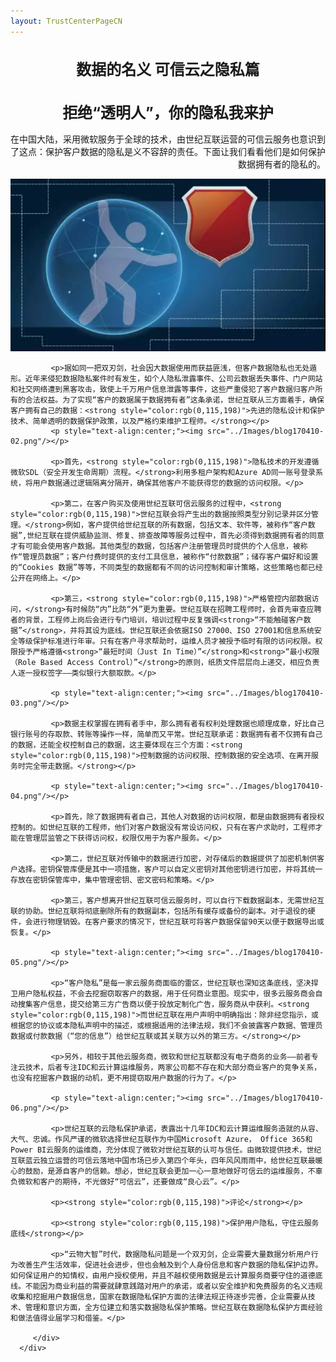 ```yaml
---
layout: TrustCenterPageCN
---
```

<div class="row-fluid">
   <div class="span">
      <div>
         <div class="row-fluid grid-container mscom-grid-container subpageBody noBottomBorder" data-view4="2" data-view3="2" data-view2="2" data-view1="1" data-cols="2">
             <h1 style="font-size:24px; text-align:center;"><strong>数据的名义 可信云之隐私篇</strong></h1>
             <h1 style="font-size:24px; text-align:center;"><strong>拒绝“透明人”，你的隐私我来护</strong></h1>
             <p style="text-align:right;>信息安全研究杂志社 文博</p>
			 <p>在云计算能力逐渐渗透到互联网以及越来越多的传统行业的过程中，客户数据以海量形态源源不断地产生，一方面尚有相当一部分传统企业对“上云”后的安全和稳定性存疑，另一方面个人用户也有自己的数据可能会被滥用或泄露的担忧。此前被曝光的电商内部员工利用职位便利倒卖用户数据的行为，几乎一度让全社会陷入一种隐私恐慌。云时代的到来，大数据技术的日益倚重，客户数据的隐私与管控已成为当下的重要议题。<strong style="color:rgb(0,115,198)">在中国大陆，采用微软服务于全球的技术，由世纪互联运营的可信云服务也意识到了这点：保护客户数据的隐私是义不容辞的责任。</strong>下面让我们看看他们是如何保护数据拥有者的隐私的。</p>
             <p style="text-align:center;"><img src="../Images/blog170410-01.png"/></p>
			 
			 <p>据如同一把双刃剑，社会因大数据使用而获益匪浅，但客户数据隐私也无处遁形。近年来侵犯数据隐私案件时有发生，如个人隐私泄露事件、公司云数据丢失事件、门户网站和社交网络遭到黑客攻击，致使上千万用户信息泄露等事件，这些严重侵犯了客户数据归客户所有的合法权益。为了实现“客户的数据属于数据拥有者”这条承诺，世纪互联从三方面着手，确保客户拥有自己的数据：<strong style="color:rgb(0,115,198)">先进的隐私设计和保护技术、简单透明的数据保护政策，以及严格约束维护工程师。</strong></p>
             <p style="text-align:center;"><img src="../Images/blog170410-02.png"/></p>
			 
			 <p>首先，<strong style="color:rgb(0,115,198)">隐私技术的开发遵循微软SDL（安全开发生命周期）流程。</strong>利用多租户架构和Azure AD同一账号登录系统，将用户数据通过逻辑隔离分隔开，确保其他客户不能获得您的数据的访问权限。</p>
			 
			 <p>第二，在客户购买及使用世纪互联可信云服务的过程中，<strong style="color:rgb(0,115,198)">世纪互联会将产生出的数据按照类型分别记录并区分管理。</strong>例如，客户提供给世纪互联的所有数据，包括文本、软件等，被称作“客户数据”,世纪互联在提供威胁监测、修复、排查故障等服务过程中，首先必须得到数据拥有者的同意才有可能会使用客户数据。其他类型的数据，包括客户注册管理员时提供的个人信息，被称作“管理员数据”；客户付费时提供的支付工具信息，被称作“付款数据”；储存客户偏好和设置的“Cookies 数据”等等，不同类型的数据都有不同的访问控制和审计策略，这些策略也都已经公开在网络上。</p>
			 
			 <p>第三，<strong style="color:rgb(0,115,198)">严格管控内部数据访问，</strong>有时候防“内”比防“外”更为重要。世纪互联在招聘工程师时，会首先审查应聘者的背景，工程师上岗后会进行专门培训，培训过程中反复强调<strong>“不能触碰客户数据”</strong>，并将其设为底线。世纪互联还会依据ISO 27000、ISO 27001和信息系统安全等级保护标准进行年审。只有在客户寻求帮助时，运维人员才被授予临时有限的访问权限。权限授予严格遵循<strong>“最短时间（Just In Time）”</strong>和<strong>“最小权限（Role Based Access Control）”</strong>的原则，纸质文件层层向上递交，相应负责人逐一授权签字——类似银行大额取款。</p>
			 
			 <p style="text-align:center;"><img src="../Images/blog170410-03.png"/></p>
			 
			 <p>数据主权掌握在拥有者手中，那么拥有者有权利处理数据也顺理成章，好比自己银行账号的存取款、转账等操作一样，简单而又平常。世纪互联承诺：数据拥有者不仅拥有自己的数据，还能全权控制自己的数据，这主要体现在三个方面：<strong style="color:rgb(0,115,198)">控制数据的访问权限、控制数据的安全选项、在离开服务时完全带走数据。</strong></p>
			 
			 <p style="text-align:center;"><img src="../Images/blog170410-04.png"/></p>
			 
			 <p>首先，除了数据拥有者自己，其他人对数据的访问权限，都是由数据拥有者授权控制的。如世纪互联的工程师，他们对客户数据没有常设访问权，只有在客户求助时，工程师才能在管理层监管之下获得访问权，权限仅用于为客户服务。</p>
			 
			 <p>第二，世纪互联对传输中的数据进行加密，对存储后的数据提供了加密机制供客户选择。密钥保管库便是其中一项措施，客户可以自定义密钥对其他密钥进行加密，并将其统一存放在密钥保管库中，集中管理密钥、密文密码和策略。</p>
			 
			 <p>第三，客户想离开世纪互联可信云服务时，可以自行下载数据副本，无需世纪互联的协助。世纪互联将彻底删除所有的数据副本，包括所有缓存或备份的副本。对于退役的硬件，会进行物理销毁。在客户要求的情况下，世纪互联可将客户数据保留90天以便于数据导出或恢复。</p>
			 
			 <p style="text-align:center;"><img src="../Images/blog170410-05.png"/></p>
			 
			 <p>“客户隐私”是每一家云服务商面临的雷区，世纪互联也深知这条底线，坚决捍卫用户隐私权益，不会去挖掘窃取客户的数据，用于任何商业意图。现实中，很多云服务商会自动搜集客户信息，提交给第三方广告商以便于投放定制化广告，服务商从中获利。<strong style="color:rgb(0,115,198)">而世纪互联在用户声明中明确指出：除非经您指示，或根据您的协议或本隐私声明中的描述，或根据适用的法律法规，我们不会披露客户数据、管理员数据或付款数据（“您的信息”）给世纪互联或其关联方以外的第三方。</strong></p>
			 
			 <p>另外，相较于其他云服务商，微软和世纪互联都没有电子商务的业务——前者专注云技术，后者专注IDC和云计算运维服务，两家公司都不存在和大部分商业客户的竞争关系，也没有挖掘客户数据的动机，更不用提窃取用户数据的行为了。</p>
			 
			 <p style="text-align:center;"><img src="../Images/blog170410-06.png"/></p>
			 
			 <p>世纪互联的云隐私保护承诺，表露出十几年IDC和云计算运维服务造就的从容、大气、忠诚。作风严谨的微软选择世纪互联作为中国Microsoft Azure， Office 365和Power BI云服务的运维商，充分体现了微软对世纪互联的认可与信任。由微软提供技术，世纪互联蓝云独立运营的可信云落地中国市场已步入第四个年头，四年风风雨雨中，给世纪互联最暖心的鼓励，是源自客户的信赖。想必，世纪互联会更加一心一意地做好可信云的运维服务，不辜负微软和客户的期待，不光做好“可信云”，还要做成“良心云”。</p>
			 
			 <p><strong style="color:rgb(0,115,198)">评论</strong></p>
			 
			 <p><strong style="color:rgb(0,115,198)">保护用户隐私，守住云服务底线</strong></p>
			 
			 <p>“云物大智”时代，数据隐私问题是一个双刃剑，企业需要大量数据分析用户行为改善生产生活效率，促进社会进步，但也会触及到个人身份信息和客户数据的隐私保护边界。如何保证用户的知情权，由用户授权使用，并且不越权使用数据是云计算服务商要守住的道德底线。不能因为商业利益的需要就肆意践踏对用户的承诺，或者以安全维护和免费服务的名义违规收集和挖掘用户数据信息，国家在数据隐私保护方面的法律法规正待逐步完善，企业需要从技术、管理和意识方面，全方位建立和落实数据隐私保护策略。世纪互联在数据隐私保护方面经验和做法值得业届学习和借鉴。</p>
			 
         </div>
      </div>
   </div>
</div>
<div class="row-fluid" data-view4="1" data-view3="1" data-view2="1" data-view1="1" data-cols="1">
   <div class="span bp0-col-1-1 bp1-col-1-1 bp2-col-1-1 bp3-col-1-1"></div>
</div>
